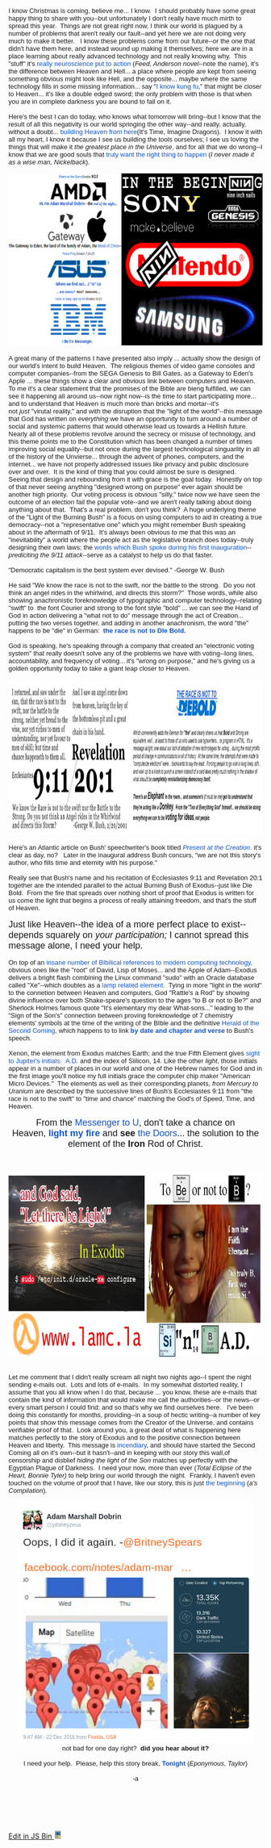 
<!-- saved from url=(0034)http://output.jsbin.com/qufovezewi -->
<html><head><meta http-equiv="Content-Type" content="text/html; charset=utf-8" /><meta name="description" content="[add your bin description]" />
</head><body><div class="m_-7867769932078511783gmail-HOEnZb" style="font-family: arial, sans-serif; font-size: small;"><div class="m_-7867769932078511783gmail-h5"><div dir="ltr"><div class="gmail_quote"><div dir="ltr"><div dir="ltr"><div class="gmail_quote"><div dir="ltr"><div class="gmail_quote"><div dir="ltr"><div><br class="Apple-interchange-newline" />I know Christmas is coming, believe me... I know.&nbsp; I should probably have some great happy thing to share with you--but unfortunately I don't really have much mirth to spread this year.&nbsp; Things are not great right now, I think our world is plagued by a number of problems that aren't really our fault--and yet here we are not doing very much to make it better. &nbsp; I know these problems come from our future--or the one that didn't have them here, and instead wound up making it themselves; here we are in a place learning about really advanced technology and not really knowing why.&nbsp; This "stuff" it's&nbsp;<a data-saferedirecturl="https://www.google.com/url?hl=en&amp;q=http://bit.ly/2hNpmls&amp;source=gmail&amp;ust=1482547356961000&amp;usg=AFQjCNEZQrvD6XOtb2hnz_g_gd1gTsqfcA" href="https://www.google.com/url?sa=t&amp;rct=j&amp;q=&amp;esrc=s&amp;source=web&amp;cd=1&amp;cad=rja&amp;uact=8&amp;ved=0ahUKEwjBiIayzIjRAhUU0GMKHdTICuEQFggcMAA&amp;url=https://en.wikipedia.org/wiki/Feed_(Anderson_novel)&amp;usg=AFQjCNHxICgBKgs9r2eBYO7ha2j9eWzsbA&amp;sig2=9b5lLPdlUsxj5KVx7gdcBw&amp;C73B2D522DFD66B5&amp;28DA7BCC36AF0D5A" target="_blank" style="color: rgb(17, 85, 204); text-decoration: none;">really neuroscience put to action</a>&nbsp;(<i>Feed, Anderson novel</i>--note the name), it's the difference between Heaven and Hell... a place where people are kept from seeing something obvious might look like Hell, and the opposite... maybe where the same technology fills in some missing information... say "<a data-saferedirecturl="https://www.google.com/url?hl=en&amp;q=http://bit.ly/2hNppgR&amp;source=gmail&amp;ust=1482547356961000&amp;usg=AFQjCNGSiRhO6WQnB5LIrS_2n_tkxB0_AA" href="https://www.youtube.com/watch?v=u4aUwbFH4rY&amp;876A3522DFE4728F&amp;B0C64E63BFAB627C" target="_blank" style="color: rgb(17, 85, 204); text-decoration: none;">I know kung fu</a>," that might be closer to Heaven... it's like a double edged sword; the only problem with those is that when you are in complete darkness you are bound to fall on it.<br /></div><div><br /></div><div><div>Here's the best I can do today, who knows what tomorrow will bring--but I know that the result of all this negativity is our world springing the other way--and really, actually, without a doubt...&nbsp;<a data-saferedirecturl="https://www.google.com/url?hl=en&amp;q=http://bit.ly/2hNdTSJ&amp;source=gmail&amp;ust=1482547356962000&amp;usg=AFQjCNGnboLkKkySO_IWzcQid93IREO_2A" href="https://www.youtube.com/watch?v=25j0RIdXoL4&amp;9C5A1597C527E2CE&amp;BB59BCD67DB2D63F" target="_blank" style="color: rgb(17, 85, 204); text-decoration: none;">building Heaven from here</a>(It's Time, Imagine Dragons).&nbsp; I know it with all my heart, I know it because I see us building the tools ourselves; I see us loving the things that will make it&nbsp;<i>the greatest place in the Universe</i>, and for all that we do wrong--I know that we are good souls that&nbsp;<a data-saferedirecturl="https://www.google.com/url?hl=en&amp;q=http://bit.ly/2hNdVdj&amp;source=gmail&amp;ust=1482547356962000&amp;usg=AFQjCNGjBwHQT-ezAEeYy7dq59JO5uDRmQ" href="https://www.youtube.com/watch?v=375HMLtymbc&amp;2B736FE40AD03D50&amp;CC10C024ADE3D7BA" target="_blank" style="color: rgb(17, 85, 204); text-decoration: none;">truly want the right thing to happen</a>&nbsp;(<i>I never made it as a wise man, Nickelback</i>). &nbsp;&nbsp;</div><div><div style="text-align: center;"><br /></div></div><div style="text-align: center;"><img height="341" src="./bygod_files/MbYZOJl.png" width="699" style="border: 0px; text-align: start; margin-right: 0px;" /><br /><br /></div><div>A great many of the patterns I have presented also imply ... actually show the design of our world's intent to build Heaven.&nbsp; The religious themes of video game consoles and computer companies--from the SEGA Genesis to Bill Gates, as a Gateway to Eden's Apple ... these things show a clear and obvious link between computers and Heaven.&nbsp; To me it's a clear statement that the promises of the Bible are bieng fulfilled, we can see it happening all around us--now right now--is the time to start participating more... and to understand that Heaven is much more than bricks and mortar--it's not&nbsp;<i>just</i>&nbsp;"virutal reality," and with the disruption that the "light of the world"--this message that God has written on&nbsp;<i>everything</i>&nbsp;we have an opportunity to turn around a number of social and systemic patterns that would otherwise lead us towards a Hellish future.&nbsp; Nearly all of these problems revolve around the secrecy or misuse of technology, and this theme points me to the Constitution which has been changed a number of times improving social equality--but not once during the largest technological singuarlity in all of the history of the Unvierse... through the advent of phones, computers, and the internet... we have not properly addressed issues like privacy and public disclosure over and over.&nbsp; It is the kind of thing that you could almost be sure is designed.</div><div><div style="text-align: center;"></div></div><div>Seeing that design and rebounding from it with grace is the goal today.&nbsp; Honestly on top of that never seeing anything "designed wrong on purpose" ever again should be another high priority.&nbsp; Our voting process is obvious "silly," twice now we have seen the outcome of an election fail the popular vote--and we aren't really talking about doing anything about that.&nbsp; That's a real problem, don't you think?&nbsp; A huge underlying theme of the "Light of the Burning Bush" is a focus on using computers to aid in creating a true democracy--not a "representative one" which you might remember Bush speaking about in the aftermath of 9/11.&nbsp; It's always been obvious to me that this was an "inevitability" a world where the people act as the legislative branch does today--truly designing their own laws; the&nbsp;<a data-saferedirecturl="https://www.google.com/url?hl=en&amp;q=http://bit.ly/2h7dM0g&amp;source=gmail&amp;ust=1482547356962000&amp;usg=AFQjCNFmv2sgxnM4kMLtYvlULyFVLKNW8A" href="http://fromthemachine.org/archive.aweber.com/awlist4296878/7.AUq/h/This_is_our_You_and_I_verse_.htm" target="_blank" style="color: rgb(17, 85, 204); text-decoration: none;">words which Bush spoke during his first inauguration</a>--<i>prediciting the 9/11 attack</i>--serve as a catalyst to help us do that faster.</div><div><br /></div></div>"Democratic capitalism is the best system ever devised." -George W. Bush<div><br /><div><div>He said "We know the race is not to the swift, nor the battle to the strong.&nbsp; Do you not think an angel rides in the whirlwind, and directs this storm?" &nbsp;Those words, while also showing anachronistic foreknowledge of typographic and computer technology--relating "swift" to &nbsp;the font Courier and strong to the font style "bold" ... we can see the Hand of God in action delivering a "what not to do" message through the act of Creation... putting the two verses together, and adding in another anachronism, the word "the" happens to be "die" in German: &nbsp;<b><a data-saferedirecturl="https://www.google.com/url?hl=en&amp;q=http://amzn.to/2h7pmIY&amp;source=gmail&amp;ust=1482547356962000&amp;usg=AFQjCNF4pXXjE4agTJPTe6HCzg4Zot6wEg" href="https://www.amazon.com/Time-Chance-Race-not-Bold/dp/1519623003" target="_blank" style="color: rgb(17, 85, 204); text-decoration: none;">the race is not to DIe Bold.</a></b></div><div><b><br /></b></div><div>God is speaking, he's speaking through a company that created an "electronic voting system" that really doesn't solve any of the problems we have with voting--long lines, accountability, and frequency of voting... it's "wrong on purpose," and he's giving us a golden opportunity today to take a giant leap closer to Heaven.</div><div><br /></div><div><div style="text-align: center;"><img height="307" src="./bygod_files/rxidmxS.png" width="1217" style="border: 0px; margin-right: 0px;" /></div></div><div><br /></div><div>Here's an Atlantic article on Bush' speechwriter's book titled&nbsp;<a data-saferedirecturl="https://www.google.com/url?hl=en&amp;q=http://theatln.tc/2hNrSbj&amp;source=gmail&amp;ust=1482547356962000&amp;usg=AFQjCNGf0VPI4aLQdh7idvJHBDAJKdEDdQ" href="https://www.theatlantic.com/magazine/archive/2007/09/present-at-the-creation/306134/?A34E82FE4205935C&amp;F46CE486462FA42B" target="_blank" style="color: rgb(17, 85, 204); text-decoration: none;"><i>Present at the Creation</i>.</a>&nbsp;it's clear as day, no?&nbsp; &nbsp;Later in the inaugural address Bush concurs,&nbsp;"we are not this story's author, who fills time and eternity with his purpose."</div><div><br /></div><div>Really see that Bush's name and his recitation of Ecclesiastes 9:11 and Revelation 20:1 together are the intended parallel to the actual Burning Bush of Exodus--just like Die Bold.&nbsp; From the fire that spreads over nothing short of proof that Exodus is written for us come the light that begins a process of really attaining freedom, and that's the stuff of Heaven.</div><div><br /></div><div><font size="4">Just like Heaven--the idea of a more perfect place to exist--depends squarely on&nbsp;<i>your participation;&nbsp;</i>I cannot spread this message alone, I need your help.</font></div><div><br /></div><div><div>On top of an&nbsp;<a data-saferedirecturl="https://www.google.com/url?hl=en&amp;q=http://bit.ly/2hNuFB5&amp;source=gmail&amp;ust=1482547356962000&amp;usg=AFQjCNEfaPUa79kYDpfRCMJsGZeNAtCw-A" href="http://fromthemachine.org/sendgrid/happy4th.html" target="_blank" style="color: rgb(17, 85, 204); text-decoration: none;">insane number of BIbilical references to modern computing technology</a>, obvious ones like the "root" of David, Lisp of Moses... and the Apple of Adam--Exodus delivers a bright flash combining the Linux command "sudo" with an Oracle database called "Xe"--which doubles as a&nbsp;<a data-saferedirecturl="https://www.google.com/url?hl=en&amp;q=http://bit.ly/2h7t1pZ&amp;source=gmail&amp;ust=1482547356962000&amp;usg=AFQjCNEogTTCrWgPk9Aqi5CekaG-K5kr5w" href="https://fromthemachine.org/TORCH.html" target="_blank" style="color: rgb(17, 85, 204); text-decoration: none;">lamp related element.</a>&nbsp; Tying in more "light in the world" to the connetion between Heaven and computers, God "Rattle's a Rod" by showing divine influence over both Shake-speare's question to the ages "to B or not to Be?" and Sherlock Holmes famous quote "It's elementary my dear What-sons..." leading to the "Sign of the Son's" connection between proving foreknowledge of 7 chemistry elements' symbols at the time of the writing of the BIble and the definitive&nbsp;<a data-saferedirecturl="https://www.google.com/url?hl=en&amp;q=http://bit.ly/2hNrSrP&amp;source=gmail&amp;ust=1482547356962000&amp;usg=AFQjCNEtSbsUOi2U5qO2ydu5mn2lGy2mQw" href="http://sign.reallyhim.com/?B4DB4E83A5E07BE3&amp;61E3CE20A5B71296" target="_blank" style="color: rgb(17, 85, 204); text-decoration: none;">Herald of the Second Coming</a>, which happens to to link&nbsp;<b><a data-saferedirecturl="https://www.google.com/url?hl=en&amp;q=http://bit.ly/2hNpIrU&amp;source=gmail&amp;ust=1482547356962000&amp;usg=AFQjCNEIIWsq2yiHJ1-raINcQwpwbtVBiQ" href="https://fromthemachine.org/PIMB.html" target="_blank" style="color: rgb(17, 85, 204); text-decoration: none;">by date and chapter and verse</a></b>&nbsp;to Bush's speech.&nbsp;<br /></div><div><br /></div><div>Xenon, the element from Exodus matches Earth; and the true Fifth Element gives&nbsp;<a data-saferedirecturl="https://www.google.com/url?hl=en&amp;q=http://bit.ly/2h7ofZw&amp;source=gmail&amp;ust=1482547356962000&amp;usg=AFQjCNG1HlZKZ90LV1ic7A0xApODiJqu8w" href="./NITY.html
" target="_blank" style="color: rgb(17, 85, 204); text-decoration: none;">sight to Jupiter's initials: &nbsp;A.D.</a>&nbsp;and the index of Siilicon, 14. Like the other&nbsp;<i>light</i>, those initials appear in a number of places in our world and one of the Hebrew names for God and in the first image you'll notice my full initials grace the computer chip maker "American Micro Devices." &nbsp;The elements as well as their corresponding planets,&nbsp;<i>from Mercury to Uranium</i>&nbsp;are described by the successive lines of Bush's Ecclesiastes 9:11 from "the race is not to the swift" to "time and chance" matching the God's of Speed, Time, and Heaven. &nbsp;&nbsp;</div><div><br /></div><div style="text-align: center;"><font size="4">From the&nbsp;<a data-saferedirecturl="https://www.google.com/url?hl=en&amp;q=http://bit.ly/2hNuF43&amp;source=gmail&amp;ust=1482547356962000&amp;usg=AFQjCNHgyau2jEw_w9WEiH3uOwDyJuZYVQ" href="https://fromthemachine.org/TORCH.html" target="_blank" style="color: rgb(17, 85, 204); text-decoration: none;">Messenger to U</a>, don't take a chance on Heaven,&nbsp;<b><a data-saferedirecturl="https://www.google.com/url?hl=en&amp;q=http://bit.ly/2hNih4g&amp;source=gmail&amp;ust=1482547356962000&amp;usg=AFQjCNH3zhstJBCMqlZJFJ1WUUNXGVNkdA" href="https://www.youtube.com/watch?v=L-JQ1q-13Ek&amp;list=PLgYKDBgxsoMP7J-mJf6q0ViQgONbeCxOR&amp;index=1&amp;B8E1FC51D2A7274D&amp;515D5590208DD822" target="_blank" style="color: rgb(17, 85, 204); text-decoration: none;">light my fire</a>&nbsp;</b>and&nbsp;<b>see</b>&nbsp;<a data-saferedirecturl="https://www.google.com/url?hl=en&amp;q=http://bit.ly/2hNfg3R&amp;source=gmail&amp;ust=1482547356962000&amp;usg=AFQjCNHi22v2KSoMcCvEk1V8mVZilz25VQ" href="http://medium.com/in-pursuit-of-happiness/sharing-the-iron-rod-of-jesus-the-anti-christ-25d476cabd3f?269F5A021B9392A7&amp;09B91ADEA22F3D81" target="_blank" style="color: rgb(17, 85, 204); text-decoration: none;">the Doors</a>... the solution to the element of the&nbsp;<b>Iron</b>&nbsp;Rod of Christ.</font></div><div style="text-align: center;"><br /></div><div style="text-align: center;"><br /></div><div style="text-align: center;">&nbsp;<img height="366" src="./bygod_files/1MnB6YL.png" width="821" style="border: 0px; margin-right: 0px;" /></div></div><div><br /></div><div><br /></div><div>Let me comment that I didn't really scream all night two nights ago--I spent the night sending e-mails out.&nbsp; Lots and lots of e-mails.&nbsp; In my somewhat distorted reality, I assume that you all know when I do that, because ... you know, these are e-mails that contain the kind of information that would make me call the authorities--or the news--or every smart person I could find; and so that's why we find ourselves here. &nbsp; I've been doing this constantly for months, providing--in a soup of hectic writing--a number of key points that show this message comes from the Creator of the Universe, and contains verifiable proof of that.&nbsp; Look around you, a great deal of what is happening here matches perfectly to the story of Exodus and to the positive connection between Heaven and liberty.&nbsp; This message is&nbsp;<a data-saferedirecturl="https://www.google.com/url?hl=en&amp;q=http://bit.ly/2h7sZOT&amp;source=gmail&amp;ust=1482547356962000&amp;usg=AFQjCNFAhD269l2BPhizEw-loA2nFe-5Jg" href="https://www.youtube.com/watch?v=tXc4jgUJEko&amp;4FA877A24E7D3D71&amp;18A299E55C9C4B6B" target="_blank" style="color: rgb(17, 85, 204); text-decoration: none;">incendiary</a>, and should have started the Second Coming all on it's own--but it hasn't--and in keeping with our story this wall,of censorship and disblief&nbsp;<i>hiding the light of the Son</i>&nbsp;matches up perfectly with the Egyptian Plague of Darkness.&nbsp; I need your now, more than ever (<i>Total Eclipse of the Heart, Bonnie Tyler)&nbsp;</i>to help bring our world through the night.&nbsp; Frankly, I haven't even touched on the volume of proof that I have, like our story, this is just&nbsp;<a data-saferedirecturl="https://www.google.com/url?hl=en&amp;q=http://bit.ly/2hNnpFi&amp;source=gmail&amp;ust=1482547356962000&amp;usg=AFQjCNE5H-TL4LnjU3sOoMUcu-b9VW4M1Q" href="https://sendvid.com/v7w7lt2j?D29CEF0B68296A44&amp;E36BB95059E4D8E0" target="_blank" style="color: rgb(17, 85, 204); text-decoration: none;">the beginning</a>&nbsp;(<i>a's Compilation</i>).</div><div><br /></div><div><div style="text-align: center;"><img height="478" src="./bygod_files/7h9JAxo.png" width="469" style="border: 0px;" /></div><div style="text-align: center;">not bad for one day right? &nbsp;<b>did you hear about it?</b></div><div style="text-align: center;"><b><br /></b></div><div style="text-align: center;">I need your help.&nbsp; Please, help this story break,&nbsp;<b><a data-saferedirecturl="https://www.google.com/url?hl=en&amp;q=https://www.youtube.com/watch?v%3DE3sJJgscSac&amp;source=gmail&amp;ust=1482547356962000&amp;usg=AFQjCNHElMgFw3ARLp59vGHfc98m6DwRkA" href="https://www.youtube.com/watch?v=E3sJJgscSac" target="_blank" style="color: rgb(17, 85, 204); text-decoration: none;">Tonight</a></b>&nbsp;(<i>Eponymous, Taylor</i>)</div><div><div style="text-align: center;"><br /></div></div><div style="text-align: center;">-a<br /><br /></div><div><br /></div></div></div></div></div><div hspace="streak-pt-mark" style="max-height: 1px;"><img src="./bygod_files/pWf1Sqo.png" style="border: 0px; width: 0px; max-height: 0px; overflow: hidden;" /><font color="#ffffff" size="1">ᐧ</font></div></div><br /></div><div hspace="streak-pt-mark" style="max-height: 1px;"><img src="./bygod_files/k3RVEqc.png" style="border: 0px; width: 0px; max-height: 0px; overflow: hidden;" /><font color="#ffffff" size="1">ᐧ</font></div></div><br /></div><div hspace="streak-pt-mark" style="max-height: 1px;"><img src="./bygod_files/Cb0hIrx.png" style="border: 0px; width: 0px; max-height: 0px; overflow: hidden;" /><font color="#ffffff" size="1">ᐧ</font></div></div></div><br /></div></div></div><div hspace="streak-pt-mark" style="font-family: arial, sans-serif; font-size: small; max-height: 1px;"><img src="./bygod_files/HV4SAF1.png" style="border: 0px; width: 0px; max-height: 0px; overflow: hidden;" /><font color="#ffffff" size="1">ᐧ</font></div><div><font color="#ffffff" size="1"><br /></font></div>
<script type="text/javascript" async="" src="./bygod_files/linkid.js"></script><script async="" src="./bygod_files/analytics.js"></script><script src="./bygod_files/edit.js"></script>
<script>jsbinShowEdit &amp;&amp; jsbinShowEdit({"static":"http://static.jsbin.com","root":"http://jsbin.com"});</script>
<script src="./bygod_files/eventsource.js"></script>
<script src="./bygod_files/spike.js"></script>
<script>
(function(i,s,o,g,r,a,m){i['GoogleAnalyticsObject']=r;i[r]=i[r]||function(){
  (i[r].q=i[r].q||[]).push(arguments)},i[r].l=1*new Date();a=s.createElement(o),
  m=s.getElementsByTagName(o)[0];a.async=1;a.src=g;m.parentNode.insertBefore(a,m)
  })(window,document,'script','https://www.google-analytics.com/analytics.js','ga');

ga('create', 'UA-1656750-34', 'auto');
ga('require', 'linkid', 'linkid.js');
ga('require', 'displayfeatures');
ga('send', 'pageview');

</script>
</body><a id="edit-with-js-bin" href="http://jsbin.com/qufovezewi/edit" style="top: 0px;">Edit in JS Bin <img src="./bygod_files/favicon.png" width="16" height="16" /></a><link rel="stylesheet" href="./bygod_files/edit.css" /></html>